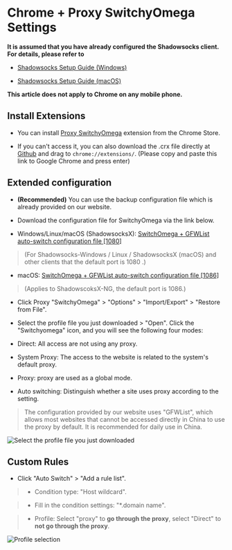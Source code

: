 # Chrome + Proxy SwitchyOmega Settings

**It is assumed that you have already configured the Shadowsocks client. For details, please refer to**

* [Shadowsocks Setup Guide (Windows)](2-windows-setup-guide-en.md)

* [Shadowsocks Setup Guide (macOS)](3-macos-setup-guide-en.md)


**This article does not apply to Chrome on any mobile phone.**

## Install Extensions

* You can install [Proxy SwitchyOmega](https://chrome.google.com/webstore/detail/padekgcemlokbadohgkifijomclgjgif) extension from the Chrome Store.

* If you can't access it, you can also download the .crx file directly at [Github](https://github.com/FelisCatus/SwitchyOmega/releases) and drag to `chrome://extensions/`. (Please copy and paste this link to Google Chrome and press enter)

## Extended configuration

* **(Recommended)** You can use the backup configuration file which is already provided on our website.

* Download the configuration file for SwitchyOmega via the link below.

* Windows/Linux/macOS (ShadowsocksX): [SwitchOmega + GFWList auto-switch configuration file [1080]](https://order.shadowsocks.se/dl.php?type=d&id=74)  
> (For Shadowsocks-Windows / Linux / ShadowsocksX (macOS) and other clients that the default port is 1080 .)

* macOS: [SwitchOmega + GFWList auto-switch configuration file [1086]](https://order.shadowsocks.se/dl.php?type=d&id=75)  
>(Applies to ShadowscoksX-NG, the default port is 1086.)

* Click Proxy "SwitchyOmega" > "Options" > "Import/Export" > "Restore from File".
* Select the profile file you just downloaded > "Open".
Click the "Switchyomega" icon, and you will see the following four modes:

* Direct: All access are not using any proxy.

* System Proxy: The access to the website is related to the system's default proxy.

* Proxy: proxy are used as a global mode.

* Auto switching: Distinguish whether a site uses proxy according to the setting.  
> The configuration provided by our website uses "GFWList", which allows most websites that cannot be accessed directly in China to use the proxy by default. It is recommended for daily use in China.

![Select the profile file you just downloaded](files/images-en/bro-switchyomega.png)

## Custom Rules

* Click "Auto Switch" > "Add a rule list".  

>* Condition type: "Host wildcard".  

>* Fill in the condition settings: "*.domain name".  

>* Profile: Select "proxy" to **go through the proxy**, select "Direct" to **not go through the proxy**.

![Profile selection](files/images-en/bro-customize.png)
